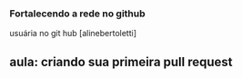 ### Fortalecendo a rede no github

usuária no git hub [alinebertoletti]

## aula: criando sua primeira pull request